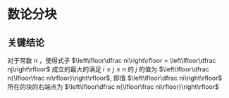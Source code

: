 # 数论分块
## 关键结论
对于常数 $n$ ，使得式子 $\left\lfloor\dfrac ni\right\rfloor = \left\lfloor\dfrac nj\right\rfloor$
成立的最大的满足 $i\leq j\leq n$ 的 $j$ 的值为 $\left\lfloor\dfrac n{\lfloor\frac ni\rfloor}\right\rfloor$, 即值 $\left\lfloor\dfrac ni\right\rfloor$ 所在的块的右端点为 $\left\lfloor\dfrac n{\lfloor\frac ni\rfloor}\right\rfloor$ 
